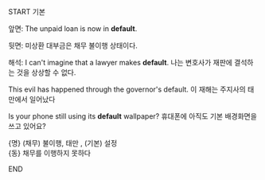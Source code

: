 START
기본

앞면:
The unpaid loan is now in **default**. 

뒷면:
미상환 대부금은 채무 불이행 상태이다.

해석:
I can't imagine that a lawyer makes **default**. 
나는 변호사가 재판에 결석하는 것을 상상할 수 없다.

This evil has happened through the governor's default. 
이 재해는 주지사의 태만에서 일어났다

Is your phone still using its **default** wallpaper?
휴대폰에 아직도 기본 배경화면을 쓰고 있어요?

{명} (채무) 불이행, 태만 , (기본) 설정  
{동} 채무를 이행하지 못하다  
<!--ID: 1743588548602-->
END